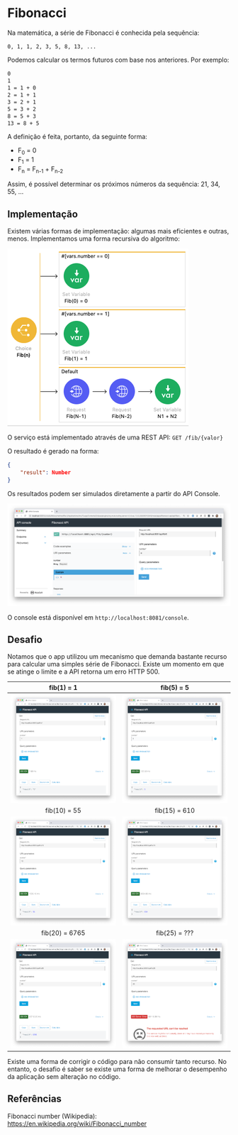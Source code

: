 Fibonacci
===========

Na matemática, a série de Fibonacci é conhecida pela sequência:

    0, 1, 1, 2, 3, 5, 8, 13, ...

Podemos calcular os termos futuros com base nos anteriores. Por exemplo:

    0
    1
    1 = 1 + 0
    2 = 1 + 1
    3 = 2 + 1
    5 = 3 + 2
    8 = 5 + 3
    13 = 8 + 5

A definição é feita, portanto, da seguinte forma:

- F<sub>0</sub> = 0
- F<sub>1</sub> = 1
- F<sub>n</sub> = F<sub>n-1</sub> + F<sub>n-2</sub>

Assim, é possível determinar os próximos números da sequência: 21, 34, 55, ...



## Implementação

Existem várias formas de implementação: algumas mais eficientes e outras, menos.
Implementamos uma forma recursiva do algoritmo:

![](docs/implementation.png)

O serviço está implementado através de uma REST API: `GET /fib/{valor}`

O resultado é gerado na forma:

```json
{
    "result": Number
}
```

Os resultados podem ser simulados diretamente a partir do API Console.

![](docs/api-console.png)

O console está disponível em `http://localhost:8081/console`.


## Desafio

Notamos que o app utilizou um mecanismo que demanda bastante recurso para
calcular uma simples série de Fibonacci. Existe um momento em que se atinge
o limite e a API retorna um erro HTTP 500.

| fib(1) = 1 | fib(5) = 5 |
|:----:|:----:|
| ![](docs/api-console-fib1.png)  | ![](docs/api-console-fib5.png)  |
| fib(10) = 55 | fib(15) = 610 |
| ![](docs/api-console-fib10.png) | ![](docs/api-console-fib15.png) | 
| fib(20) = 6765 | fib(25) = ??? |
| ![](docs/api-console-fib20.png) | ![](docs/api-console-fib25.png) | 

Existe uma forma de corrigir o código para não consumir tanto recurso.
No entanto, o desafio é saber se existe uma forma de melhorar o desempenho
da aplicação sem alteração no código.

## Referências

Fibonacci number (Wikipedia): https://en.wikipedia.org/wiki/Fibonacci_number